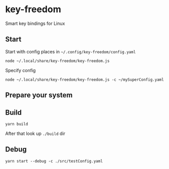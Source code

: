 # key-freedom
Smart key bindings for Linux

## Start

Start with config places in `~/.config/key-freedom/config.yaml`

    node ~/.local/share/key-freedom/key-freedom.js

Specify config

    node ~/.local/share/key-freedom/key-freedom.js -c ~/mySuperConfig.yaml

## Prepare your system


## Build

    yarn build

After that look up `./build` dir

## Debug

    yarn start --debug -c ./src/testConfig.yaml
